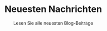 ---
title: "Neuesten Nachrichten"
subtitle: "Lesen Sie alle neuesten Blog-Beiträge"
# meta description
description: "Lesen Sie alle neuesten Blog-Beiträge"
draft: false
---